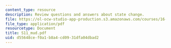 ```yaml
---
content_type: resource
description: Review questions and answers about state change.
file: https://ol-ocw-studio-app-production.s3.amazonaws.com/courses/16-01-unified-engineering-i-ii-iii-iv-fall-2005-spring-2006/d55648cef0a1b8a4cd0931dfa04dbad2_S11_mud.pdf
file_type: application/pdf
resourcetype: Document
title: S11_mud.pdf
uid: d55648ce-f0a1-b8a4-cd09-31dfa04dbad2
---
```

